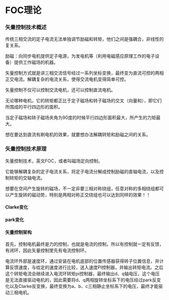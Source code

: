# FOC理论

### 矢量控制技术概述

传统三相交流的定子电流无法单独调节励磁和转矩，他们之间是强耦合，非线性的复关系。

励磁：向同步电机提供定子电源，为发电机等（利用电磁感应原理工作的电子设备）提供工作磁场的机器。

矢量控制方式就是讲三相交流信号经过一系列坐标变换，最终变为直流可控的两相正交电流。解耦复杂的电流关系，使得交流电机变得简单可控。

矢量控制不仅可以控制交流电机，还可以控制直流电机。

无论哪种电机，它的转矩都正比于定子磁场和转子磁场的交叉（向量和），即它们所围成的平行四边形的面积。

当定子磁场和转子磁场夹角为90度的时候平行四边形面积最大，所产生的力矩最大。

想在要达到直流有刷电机的效果，就要想办法解耦转矩和励磁之间的关系。

### 矢量控制技术原理

矢量控制技术，英文FOC，或者叫磁场定向控制。

它能够解耦复杂的定子电流关系，将定子电流分解成控制励磁的直轴电流，以及控制转矩的交轴电流。

想要在空间产生旋转的磁场，不一定非要三相对称绕组，任意对称的多相绕组都可以产生旋转的磁动势，特别是两相对称正交绕组也可以达到同样的效果！！

#### Clarke变化

#### park变化

#### 矢量控制架构

首先，控制电机最终是力的控制，也就是电流的控制，所以有控制就一定有反馈，有闭环，因此矢量控制里先有电流控制环。

电流环外部是速度环，通过安装在电机底部的位置传感器获得转子位置信息，并计算反馈速度，与给定的速度进行比较，送入速度PI控制器，并输出转矩电流。之后这个转矩电流会继续进入电流环转矩pi控制器，最终输出d、q轴电压，这个电压是无法直接驱动电机的，因此需要将d、q两相旋转坐标系下的电压经过park反变化以及Clarke反变换，最终变换为a、b、c三相静止坐标系下的电压，最终才能驱动三相电机。
